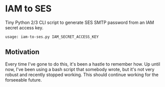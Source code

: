 # IAM to SES
Tiny Python 2/3 CLI script to generate SES SMTP password from an IAM secret access key.

```
usage: iam-to-ses.py IAM_SECRET_ACCESS_KEY
```
## Motivation
Every time I've gone to do this, it's been a hastle to remember how. Up until now, I've been using a bash script that somebody wrote, but it's not very robust and recently stopped working. This should continue working for the forseeable future.
